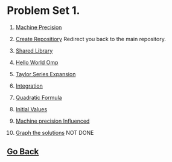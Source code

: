 # Problem Set 1.

1. [Machine Precision](https://github.com/Alekoll/Math4610/tree/master/Homework/HW_Set_1/Problem_1)

1. [Create Repositiory](https://github.com/Alekoll/Math4610) Redirect you back to the main repository.

1. [Shared Library](https://github.com/Alekoll/Math4610/tree/master/Homework/HW_Set_1/Problem_3/hw1_prob3)

1. [Hello World Omp](https://github.com/Alekoll/Math4610/blob/master/Homework/HW_Set_1/Problem_4-6_8-9/Prob_4_result.md)

1. [Taylor Series Expansion](https://github.com/Alekoll/Math4610/blob/master/Homework/HW_Set_1/Problem_4-6_8-9/TaylorExpan.pdf)

1. [Integration](https://github.com/Alekoll/Math4610/blob/master/Homework/HW_Set_1/Problem_4-6_8-9/Integrate.pdf)

1. [Quadratic Formula](https://github.com/Alekoll/Math4610/tree/master/Homework/HW_Set_1/problem_7)

1. [Initial Values](https://github.com/Alekoll/Math4610/blob/master/Homework/HW_Set_1/Problem_4-6_8-9/simpleIntial.pdf)

1. [Machine precision Influenced](https://github.com/Alekoll/Math4610/blob/master/Homework/HW_Set_1/Problem_4-6_8-9/Research.md)

1. [Graph the solutions]() NOT DONE

## [Go Back](https://github.com/Alekoll/Math4610)

